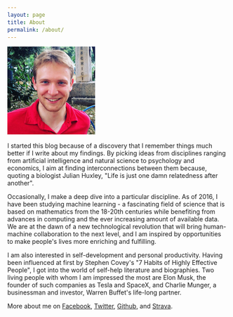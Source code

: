 ```yaml
---
layout: page
title: About
permalink: /about/
---
```


![Dmitri Lihhatsov](/images/me.png "Dmitri Lihhatsov")

I started this blog because of a discovery that I remember things much better if I write about my findings. By picking ideas from disciplines ranging from artificial intelligence and natural science to psychology and economics, I aim at finding interconnections between them because, quoting a biologist Julian Huxley, "Life is just one damn relatedness after another".

Occasionally, I make a deep dive into a particular discipline. As of 2016, I have been studying machine learning - a fascinating field of science that is based on mathematics from the 18-20th centuries while benefiting from advances in computing and the ever increasing amount of available data. We are at the dawn of a new technological revolution that will bring human-machine collaboration to the next level, and I am inspired by opportunities to make people's lives more enriching and fulfilling.

I am also interested in self-development and personal productivity. Having been influenced at first by Stephen Covey's "7 Habits of Highly Effective People", I got into the world of self-help literature and biographies. Two living people with whom I am impressed the most are Elon Musk, the founder of such companies as Tesla and SpaceX, and Charlie Munger, a businessman and investor, Warren Buffet's life-long partner.

More about me on [Facebook](https://www.facebook.com/dmitri.lihhatsov), [Twitter](https://www.twitter.com/dmlih), [Github](https://www.github.com/dlihhats), and [Strava](https://www.strava.com/athletes/dmlih).
